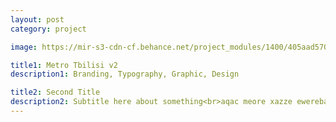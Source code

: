 ```yaml
---
layout: post
category: project

image: https://mir-s3-cdn-cf.behance.net/project_modules/1400/405aad57040901.59ec5d516c5d4.jpg

title1: Metro Tbilisi v2
description1: Branding, Typography, Graphic, Design

title2: Second Title
description2: Subtitle here about something<br>aqac meore xazze ewereba xolme rame
---
```

